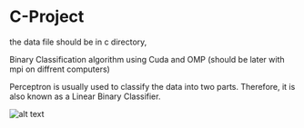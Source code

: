 # C-Project

the data file should be in c directory,

Binary Classification algorithm using Cuda and OMP 
(should be later with mpi on diffrent computers)

Perceptron is usually used to classify the data into two parts.
Therefore, it is also known as a Linear Binary Classifier.

![alt text](https://miro.medium.com/max/788/1*xsR57_PO8U7PB_ItLslLmA.png)
